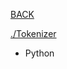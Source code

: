 [BACK](https://github.com/oZep/oZep/blob/main/README.md)

[./Tokenizer](https://github.com/oZep/Tokenizer)
- Python
